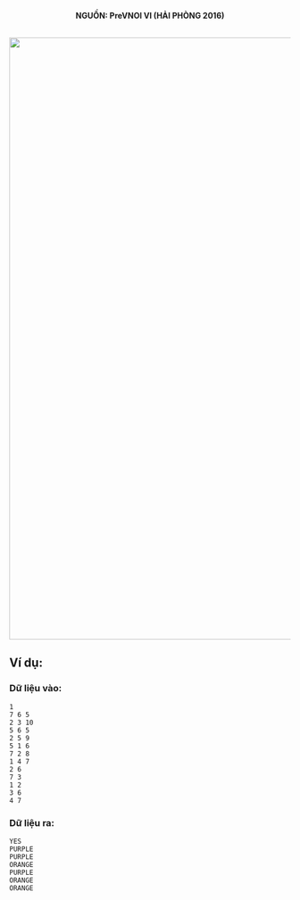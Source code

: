 **<center>NGUỒN: PreVNOI Ⅵ (HẢI PHÒNG 2016)</center>**
<br>

<img src="/images/problems/1093/simplegraph.svg" width=1080px>

## Ví dụ:
### Dữ liệu vào:
```
1
7 6 5
2 3 10
5 6 5
2 5 9
5 1 6
7 2 8
1 4 7
2 6
7 3
1 2
3 6
4 7 
```

### Dữ liệu ra:
```
YES
PURPLE
PURPLE
ORANGE
PURPLE
ORANGE
ORANGE
```